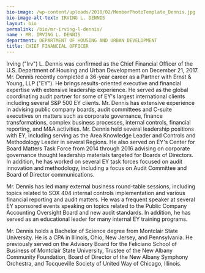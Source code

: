 ```yaml
---
bio-image: /wp-content/uploads/2018/02/MemberPhotoTemplate_Dennis.jpg
bio-image-alt-text: IRVING L. DENNIS
layout: bio
permalink: /bio/mr-irving-l-dennis/
name : MR. IRVING L. DENNIS
department: DEPARTMENT OF HOUSING AND URBAN DEVELOPMENT
title: CHIEF FINANCIAL OFFICER
---
```

   Irving ("Irv") L. Dennis was confirmed as the Chief Financial Officer of the U.S. Department of Housing and Urban Development on December 21, 2017. Mr. Dennis recently completed a 36-year career as a Partner with Ernst & Young, LLP ("EY"). He brings results-oriented executive and financial expertise with extensive leadership experience. He served as the global coordinating audit partner for some of EY's largest international clients including several S&P 500 EY clients. Mr. Dennis has extensive experience in advising public company boards, audit committees and C-suite executives on matters such as corporate governance, finance transformations, complex business processes, internal controls, financial reporting, and M&A activities. Mr. Dennis held several leadership positions with EY, including serving as the Area Knowledge Leader and Controls and Methodology Leader in several Regions. He also served on EY's Center for Board Matters Task Force from 2014 through 2016 advising on corporate governance thought leadership materials targeted for Boards of Directors. In addition, he has worked on several EY task forces focused on audit innovation and methodology, including a focus on Audit Committee and Board of Director communications.
             
   Mr. Dennis has led many external business round-table sessions, including topics related to SOX 404 internal controls implementation and various financial reporting and audit matters. He was a frequent speaker at several EY sponsored events speaking on topics related to the Public Company Accounting Oversight Board and new audit standards. In addition, he has served as an educational leader for many internal EY training programs.
             
   Mr. Dennis holds a Bachelor of Science degree from Montclair State University. He is a CPA in Illinois, Ohio, New Jersey, and Pennsylvania. He previously served on the Advisory Board for the Feliciano School of Business of Montclair State University, Trustee of the New Albany Community Foundation, Board of Director of the New Albany Symphony Orchestra, and Tocqueville Society of United Way of Chicago, Illinois.

